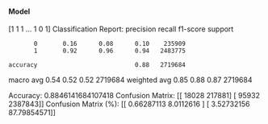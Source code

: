 #### Model
[1 1 1 ... 1 0 1]
Classification Report:
              precision    recall  f1-score   support

           0       0.16      0.08      0.10    235909
           1       0.92      0.96      0.94   2483775

    accuracy                           0.88   2719684
   macro avg       0.54      0.52      0.52   2719684
weighted avg       0.85      0.88      0.87   2719684

Accuracy: 0.8846141684107418
Confusion Matrix:
[[  18028  217881]
 [  95932 2387843]]
Confusion Matrix (%):
[[ 0.66287113  8.0112616 ]
 [ 3.52732156 87.79854571]]
